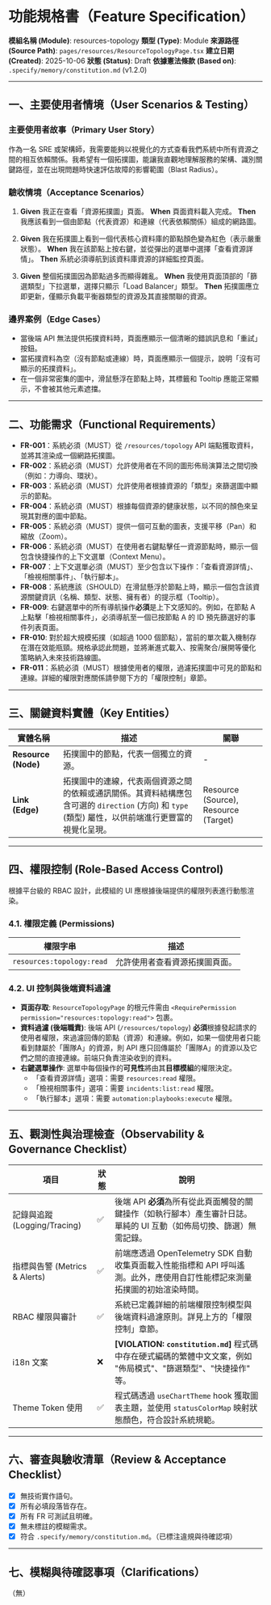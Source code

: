 # 功能規格書（Feature Specification）

**模組名稱 (Module)**: resources-topology
**類型 (Type)**: Module
**來源路徑 (Source Path)**: `pages/resources/ResourceTopologyPage.tsx`
**建立日期 (Created)**: 2025-10-06
**狀態 (Status)**: Draft
**依據憲法條款 (Based on)**: `.specify/memory/constitution.md` (v1.2.0)

---

## 一、主要使用者情境（User Scenarios & Testing）

### 主要使用者故事（Primary User Story）
作為一名 SRE 或架構師，我需要能夠以視覺化的方式查看我們系統中所有資源之間的相互依賴關係。我希望有一個拓撲圖，能讓我直觀地理解服務的架構、識別關鍵路徑，並在出現問題時快速評估故障的影響範圍（Blast Radius）。

### 驗收情境（Acceptance Scenarios）
1.  **Given** 我正在查看「資源拓撲圖」頁面。
    **When** 頁面資料載入完成。
    **Then** 我應該看到一個由節點（代表資源）和連線（代表依賴關係）組成的網路圖。

2.  **Given** 我在拓撲圖上看到一個代表核心資料庫的節點顏色變為紅色（表示嚴重狀態）。
    **When** 我在該節點上按右鍵，並從彈出的選單中選擇「查看資源詳情」。
    **Then** 系統必須導航到該資料庫資源的詳細監控頁面。

3.  **Given** 整個拓撲圖因為節點過多而顯得雜亂。
    **When** 我使用頁面頂部的「篩選類型」下拉選單，選擇只顯示「Load Balancer」類型。
    **Then** 拓撲圖應立即更新，僅顯示負載平衡器類型的資源及其直接關聯的資源。

### 邊界案例（Edge Cases）
- 當後端 API 無法提供拓撲資料時，頁面應顯示一個清晰的錯誤訊息和「重試」按鈕。
- 當拓撲資料為空（沒有節點或連線）時，頁面應顯示一個提示，說明「沒有可顯示的拓撲資料」。
- 在一個非常密集的圖中，滑鼠懸浮在節點上時，其標籤和 Tooltip 應能正常顯示，不會被其他元素遮擋。

---

## 二、功能需求（Functional Requirements）

- **FR-001**：系統必須（MUST）從 `/resources/topology` API 端點獲取資料，並將其渲染成一個網路拓撲圖。
- **FR-002**：系統必須（MUST）允許使用者在不同的圖形佈局演算法之間切換（例如：力導向、環狀）。
- **FR-003**：系統必須（MUST）允許使用者根據資源的「類型」來篩選圖中顯示的節點。
- **FR-004**：系統必須（MUST）根據每個資源的健康狀態，以不同的顏色來呈現其對應的圖中節點。
- **FR-005**：系統必須（MUST）提供一個可互動的圖表，支援平移（Pan）和縮放（Zoom）。
- **FR-006**：系統必須（MUST）在使用者右鍵點擊任一資源節點時，顯示一個包含快捷操作的上下文選單（Context Menu）。
- **FR-007**：上下文選單必須（MUST）至少包含以下操作：「查看資源詳情」、「檢視相關事件」、「執行腳本」。
- **FR-008**：系統應該（SHOULD）在滑鼠懸浮於節點上時，顯示一個包含該資源關鍵資訊（名稱、類型、狀態、擁有者）的提示框（Tooltip）。
- **FR-009**: 右鍵選單中的所有導航操作**必須**是上下文感知的。例如，在節點 A 上點擊「檢視相關事件」，必須導航至一個已按節點 A 的 ID 預先篩選好的事件列表頁面。
- **FR-010**: 對於超大規模拓撲（如超過 1000 個節點），當前的單次載入機制存在潛在效能瓶頸。規格承認此問題，並將漸進式載入、按需聚合/展開等優化策略納入未來技術路線圖。
- **FR-011**：系統必須（MUST）根據使用者的權限，過濾拓撲圖中可見的節點和連線。詳細的權限對應關係請參閱下方的「權限控制」章節。

---

## 三、關鍵資料實體（Key Entities）
| 實體名稱 | 描述 | 關聯 |
|-----------|------|------|
| **Resource (Node)** | 拓撲圖中的節點，代表一個獨立的資源。 | - |
| **Link (Edge)** | 拓撲圖中的連線，代表兩個資源之間的依賴或通訊關係。其資料結構應包含可選的 `direction` (方向) 和 `type` (類型) 屬性，以供前端進行更豐富的視覺化呈現。 | Resource (Source), Resource (Target) |

---

## 四、權限控制 (Role-Based Access Control)

根據平台級的 RBAC 設計，此模組的 UI 應根據後端提供的權限列表進行動態渲染。

### 4.1. 權限定義 (Permissions)
| 權限字串 | 描述 |
|---|---|
| `resources:topology:read` | 允許使用者查看資源拓撲圖頁面。 |

### 4.2. UI 控制與後端資料過濾
- **頁面存取**: `ResourceTopologyPage` 的根元件需由 `<RequirePermission permission="resources:topology:read">` 包裹。
- **資料過濾 (後端職責)**: 後端 API (`/resources/topology`) **必須**根據發起請求的使用者權限，來過濾回傳的節點（資源）和連線。例如，如果一個使用者只能看到隸屬於「團隊A」的資源，則 API 應只回傳屬於「團隊A」的資源以及它們之間的直接連線。前端只負責渲染收到的資料。
- **右鍵選單操作**: 選單中每個操作的**可見性**將由其**目標模組**的權限決定。
  - 「查看資源詳情」選項：需要 `resources:read` 權限。
  - 「檢視相關事件」選項：需要 `incidents:list:read` 權限。
  - 「執行腳本」選項：需要 `automation:playbooks:execute` 權限。

---

## 五、觀測性與治理檢查（Observability & Governance Checklist）

| 項目 | 狀態 | 說明 |
|------|------|------|
| 記錄與追蹤 (Logging/Tracing) | ✅ | 後端 API **必須**為所有從此頁面觸發的關鍵操作（如執行腳本）產生審計日誌。單純的 UI 互動（如佈局切換、篩選）無需記錄。 |
| 指標與告警 (Metrics & Alerts) | ✅ | 前端應透過 OpenTelemetry SDK 自動收集頁面載入性能指標和 API 呼叫遙測。此外，應使用自訂性能標記來測量拓撲圖的初始渲染時間。 |
| RBAC 權限與審計 | ✅ | 系統已定義詳細的前端權限控制模型與後端資料過濾原則。詳見上方的「權限控制」章節。 |
| i18n 文案 | ❌ | **[VIOLATION: `constitution.md`]** 程式碼中存在硬式編碼的繁體中文文案，例如 "佈局模式"、"篩選類型"、"快捷操作" 等。 |
| Theme Token 使用 | ✅ | 程式碼透過 `useChartTheme` hook 獲取圖表主題，並使用 `statusColorMap` 映射狀態顏色，符合設計系統規範。 |

---

## 六、審查與驗收清單（Review & Acceptance Checklist）

- [x] 無技術實作語句。
- [x] 所有必填段落皆存在。
- [x] 所有 FR 可測試且明確。
- [x] 無未標註的模糊需求。
- [x] 符合 `.specify/memory/constitution.md`。（已標注違規與待確認項）

---

## 七、模糊與待確認事項（Clarifications）

（無）